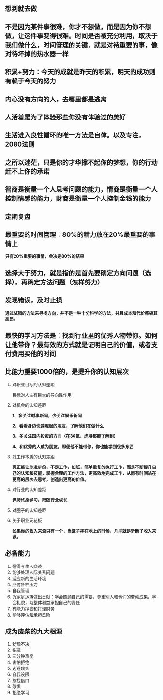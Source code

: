 ## 想到就去做

## 不是因为某件事很难，你才不想做，而是因为你不想做，让这件事变得很难。时间是否被充分利用，取决于我们做什么，时间管理的关键，就是对待重要的事，像对待坏掉的热水器一样

## 积累+努力：今天的成就是昨天的积累，明天的成功则有赖于今天的努力

## 内心没有方向的人，去哪里都是逃离

## 人活着是为了体验那些你没有体验过的美好

## 生活进入良性循环的唯一方法是自律。以及专注，2080法则

## 之所以迷茫，只是你的才华撑不起你的梦想，你的行动赶不上你的承诺

## 智商是衡量一个人思考问题的能力，情商是衡量一个人控制情感的能力，财商是衡量一个人控制金钱的能力

## 定期复盘

## 最重要的时间管理：80%的精力放在20%最重要的事情上

**只有20%重要的事情，会决定80%的结果**

## 选择大于努力，就是指的是首先要确定方向问题（选择），再确定方法问题（怎样努力）

## 发现错误，及时止损

**通过试错的方法来寻找方向，并不是一种十分科学的方法，并且成本和代价都极其高昂。**

## **最快的学习方法是：找到行业里的优秀人物带你。如何让他带你？最有效的方式就是证明自己的价值，或者支付费用买他的时间**

## 比能力重要1000倍的，是提升你的认知层次

1. 对职业目标的认知差距

   目标对人生有巨大的导向性作用

2. 对机会的认知差距

   **1、多关注时事新闻，少关注娱乐新闻**

   **2、看看身边快速崛起的朋友，了解他们在做什么**

   **3、多关注国内投资的方向（在36氪、虎嗅都能了解到）**

   **4、和优秀的人成为朋友，即便他不能带你，你也能学到很多东西**

3. 对工作本质的认知差距

   **真正能让你进步的，不是工作，加班，简单重复的执行工作，而是不断提升自己的认知和技能，掌握合理的工作方法，更高效地完成工作，从而有时间站在更高的层次去思考，创造出更高的价值。**

4. 对行业的认知差距

   **保持终身学习，跟随行业成长**

5. 对圈子的认知差距

6. 关于职业天花板

   **如果你的收入来源只有一个，当篮子摔在地上的时候，几乎就是斩断了收入来源。**

 ## 必备能力

1. 懂得与生人交谈
2. 能够处理人际关系问题
3. 适应新的生活环境
4. 应付各种压力
5. 自我管理
6. 为家庭运转做出贡献：学会照顾自己的需要，尊重别人和他们的劳动成果，学会礼貌，为整体利益承担自己的责任
7. 有能力挣钱和打理财务
8. 能够评估和承担风险

## 成为废柴的九大根源

1. 犹豫不决
2. 拖延
3. 三分钟热度
4. 害怕拒绝
5. 逃避现实
6. 自我设限
7. 总找借口
8. 恐惧
9. 拒绝学习